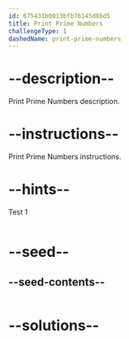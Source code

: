 ```yaml
---
id: 675431b0013bfb76145d8bd5
title: Print Prime Numbers
challengeType: 1
dashedName: print-prime-numbers
---
```


# --description--

Print Prime Numbers description.

# --instructions--

Print Prime Numbers instructions.

# --hints--

Test 1

```js

```

# --seed--
## --seed-contents--

```js

```

# --solutions--

```js

```
